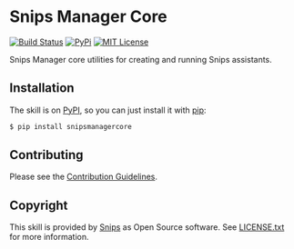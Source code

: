 # Snips Manager Core

[![Build Status](https://travis-ci.org/snipsco/snipsmanagercore.svg)](https://travis-ci.org/snipsco/snipsmanagercore)
[![PyPi](https://img.shields.io/pypi/v/snipsmanagercore.svg)](https://img.shields.io/pypi/v/snipsmanagercore.svg)
[![MIT License](https://img.shields.io/badge/license-MIT-blue.svg)](https://raw.githubusercontent.com/snipsco/snipsmanagercore/master/LICENSE.txt)

Snips Manager core utilities for creating and running Snips assistants.

## Installation

The skill is on [PyPI](https://pypi.python.org/pypi/snipsmanagercore), so you can just install it with [pip](http://www.pip-installer.org):

```sh
$ pip install snipsmanagercore
```

## Contributing

Please see the [Contribution Guidelines](https://github.com/snipsco/snipsmanagercore/blob/master/CONTRIBUTING.md).

## Copyright

This skill is provided by [Snips](https://www.snips.ai) as Open Source software. See [LICENSE.txt](https://github.com/snipsco/snipsmanagercore/blob/master/LICENSE.txt) for more information.
